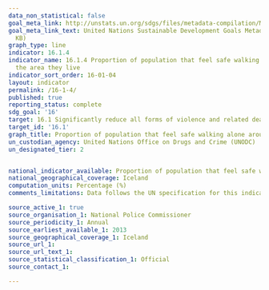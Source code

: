 ```yaml
---
data_non_statistical: false
goal_meta_link: http://unstats.un.org/sdgs/files/metadata-compilation/Metadata-Goal-16.pdf
goal_meta_link_text: United Nations Sustainable Development Goals Metadata (PDF 213
  KB)
graph_type: line
indicator: 16.1.4
indicator_name: 16.1.4 Proportion of population that feel safe walking alone around
  the area they live
indicator_sort_order: 16-01-04
layout: indicator
permalink: /16-1-4/
published: true
reporting_status: complete
sdg_goal: '16'
target: 16.1 Significantly reduce all forms of violence and related death rates everywhere
target_id: '16.1'
graph_title: Proportion of population that feel safe walking alone around the area they live
un_custodian_agency: United Nations Office on Drugs and Crime (UNODC)
un_designated_tier: 2


national_indicator_available: Proportion of population that feel safe walking alone around the area they live
national_geographical_coverage: Iceland
computation_units: Percentage (%)
comments_limitations: Data follows the UN specification for this indicator. This indicator has been identified in collaboration with topic experts.

source_active_1: true
source_organisation_1: National Police Commissioner 
source_periodicity_1: Annual
source_earliest_available_1: 2013
source_geographical_coverage_1: Iceland
source_url_1: 
source_url_text_1: 
source_statistical_classification_1: Official
source_contact_1: 

---
```



